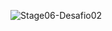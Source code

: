 ![Stage06-Desafio02](https://user-images.githubusercontent.com/107315686/195963846-e6816f7e-e989-4313-a56f-ae07942d500a.jpg)
